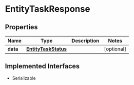 

# EntityTaskResponse


## Properties

Name | Type | Description | Notes
------------ | ------------- | ------------- | -------------
**data** | [**EntityTaskStatus**](EntityTaskStatus.md) |  |  [optional]


## Implemented Interfaces

* Serializable


